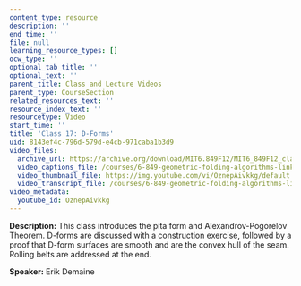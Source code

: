 ```yaml
---
content_type: resource
description: ''
end_time: ''
file: null
learning_resource_types: []
ocw_type: ''
optional_tab_title: ''
optional_text: ''
parent_title: Class and Lecture Videos
parent_type: CourseSection
related_resources_text: ''
resource_index_text: ''
resourcetype: Video
start_time: ''
title: 'Class 17: D-Forms'
uid: 8143ef4c-796d-579d-e4cb-971caba1b3d9
video_files:
  archive_url: https://archive.org/download/MIT6.849F12/MIT6_849F12_class17_300k.mp4
  video_captions_file: /courses/6-849-geometric-folding-algorithms-linkages-origami-polyhedra-fall-2012/97f7f009b98d54c1b5fbc30de922cea1_OznepAivkkg.vtt
  video_thumbnail_file: https://img.youtube.com/vi/OznepAivkkg/default.jpg
  video_transcript_file: /courses/6-849-geometric-folding-algorithms-linkages-origami-polyhedra-fall-2012/c3cdacd827185ee02e042747b7f9b234_OznepAivkkg.pdf
video_metadata:
  youtube_id: OznepAivkkg
---
```


**Description:** This class introduces the pita form and Alexandrov-Pogorelov Theorem. D-forms are discussed with a construction exercise, followed by a proof that D-form surfaces are smooth and are the convex hull of the seam. Rolling belts are addressed at the end.

**Speaker:** Erik Demaine



